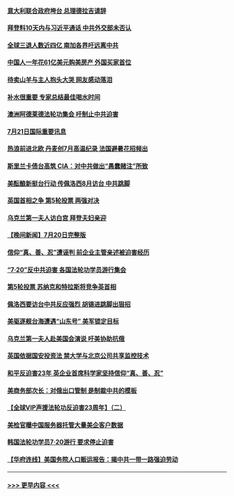 #### [意大利联合政府垮台 总理德拉吉请辞](../pages/prog202/a103484378.md?t=07212301) 
#### [拜登料10天内与习近平通话 中共外交部未否认](../pages/prog202/a103484367.md?t=07212301) 
#### [全球三退人数近四亿 南加各界吁远离中共](../pages/prog202/a103484239.md?t=07212301) 
#### [中国人一年花61亿美元购美房产 外国买家首位](../pages/prog202/a103483347.md?t=07212301) 
#### [待卖山羊与主人抱头大哭 网友感动落泪](../pages/prog202/a103484216.md?t=07212301) 
#### [补水很重要 专家总结最佳喝水时间](../pages/prog202/a103484243.md?t=07212301) 
#### [澳洲阿德莱德法轮功集会 吁制止中共迫害](../pages/prog202/a103484226.md?t=07212301) 
#### [7月21日国际重要讯息](../pages/prog202/a103484224.md?t=07212301) 
#### [热浪前进北欧 丹麦创7月高温纪录 法国避暑花招频出](../pages/prog202/a103484163.md?t=07212301) 
#### [斯里兰卡债台高筑 CIA：对中共做出“愚蠢赌注”所致](../pages/prog202/a103484079.md?t=07212301) 
#### [美酝酿新挺台行动 传佩洛西8月访台 中共跳脚](../pages/prog202/a103484046.md?t=07212301) 
#### [英国首相之争 第5轮投票 两强对决](../pages/prog202/a103484020.md?t=07212301) 
#### [乌克兰第一夫人访白宫 拜登夫妇亲迎](../pages/prog202/a103484018.md?t=07212301) 
#### [【晚间新闻】7月20日完整版](../pages/prog202/a103483976.md?t=07212301) 
#### [信仰“真、善、忍”遭诬判 前企业主管亲述被迫害经历](../pages/prog202/a103483908.md?t=07212301) 
#### [“7·20”反中共迫害 各国法轮功学员游行集会](../pages/prog202/a103483902.md?t=07212301) 
#### [第5轮投票 苏纳克和特拉斯将竞争英首相](../pages/prog202/a103483889.md?t=07212301) 
#### [佩洛西要访台中共反应强烈 胡锡进跳脚出狠招](../pages/prog202/a103483897.md?t=07212301) 
#### [美驱逐舰台海遭遇“山东号” 美军锁定目标](../pages/prog202/a103483904.md?t=07212301) 
#### [乌克兰第一夫人赴美国会演说 吁美协助抗俄](../pages/prog202/a103483808.md?t=07212301) 
#### [英国依据国安投资法 禁大学与北京公司共享监控技术](../pages/prog202/a103483693.md?t=07212301) 
#### [和平反迫害23年 英企业首席科学家坚持信仰“真、善、忍”](../pages/prog202/a103483726.md?t=07212301) 
#### [美商务部次长：对俄出口管制 是制裁中共的模板](../pages/prog202/a103483683.md?t=07212301) 
#### [【全球VIP声援法轮功反迫害23周年】（二）](../pages/prog202/a103483658.md?t=07212301) 
#### [美检官曝中国服务器托管大量美企客户数据](../pages/prog202/a103483540.md?t=07212301) 
#### [韩国法轮功学员7‧20游行 要求停止迫害](../pages/prog202/a103483640.md?t=07212301) 
#### [【华府连线】美国务院人口贩运报告：揭中共一带一路强迫劳动](../pages/prog202/a103483638.md?t=07212301) 

----
#### [ >>> 更早内容 <<< ](../indexes/prog202-earlier.md)

